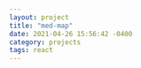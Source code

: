 ```yaml
---
layout: project
title: "med-map"
date: 2021-04-26 15:56:42 -0400
category: projects
tags: react
---
```


